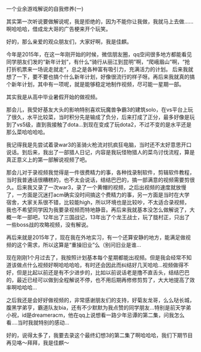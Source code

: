 一个业余游戏解说的自我修养(一)

其实第一次听说要做解说呢，我是拒绝的，因为不能你让我做，我就马上去做......啊哈哈哈，借成龙大哥的广告梗来开个玩笑。

好的，那么亲爱的观众朋友们，大家好啊，我是佳麒。

今年是2015年，在这一年刚开始的时候，微信朋友圈，qq空间很多地方都能看见同学朋友们发的“新年计划”，有什么“骑行从丽江到昆明”啊，“爬峨眉山”啊，“抢打折机票来一场说走就走”，总之是各种富有吸引力，充满活力的计划。
后来我就想了一下，要不要也搞个什么新年计划，好像很流行的样子呀。再后来我就真的搞个新年计划，其中有一项呢，就是能够稳定地制作视频，尽可能一星期一部。

其实我是从高中毕业暑假开始的做视频。

那会儿，我受好基友大头的影响特别喜欢玩魔兽争霸3的建筑solo，在vs平台上玩了很久，水平比较菜，当时积分先是输成了负分，后来打成了正分，最多好像是玩到了vs5级，直到我接触了dota...到现在变成了玩dota2，不过不变的是水平还是那么菜哈哈哈哈。

我记得我是先尝试着录war3的圣骑火枪流对抗疯狂电脑，当时还不太好意思开口说话。到后来，我出了一部猎人日记，内容是我玩怪物猎人的菜鸟讨伐流程，算是真正意义上的第一部解说视频了吧。

那会儿对于录视频我觉得是一件很费精力的事，各种找录制软件，剪辑软件教程，当时我普通话很糟糕的，也不太会说话，结结巴巴的，搞一部满意的视频需要剪很久。后来我又录了一次war3，录了一个黄帽的视频，之后出视频的速度就放慢了，一方面是沉迷打acm确实没时间搞这个费精力的事，另一方面是当时在大学宿舍，大家关系很不错，比较能high，所以环境也是比较吵，不太适合录视频，我也不希望同学因为我要录视频而特地静音。再后来我就基本没怎么做解说了，大概一年一部吧，12年出了三国战记，13年出了个龙王战士，玩了胧村正，只出了一些boss战的攻略视频，没有解说。

再后来就是2015年了，现在我在外地实习，有一个还算安静的地方，能满足做视频的这个需求，所以这算是“重操旧业”么（别问旧业是谁...

现在刚刚1个月过去了，我按照计划基本每个星期都能出视频。但是我会经常不知道该做点什么视频好啊哈哈哈哈，有时还会因此而纠结好几天哈哈…视频做得不好，但是比起以前还是有不少进步的，比如以前说话老是撸不直舌头，结结巴巴的，最近已经可以做到全程解说不停，也不用后期再修修剪剪了，大大地提高了效率啊哈哈哈…

之后我还是会好好做视频的，非常感谢朋友们的支持，好菊友龙哥，么么哒长城，腹黑学弟亨，霸道队友bia，还有不少默默为我点赞的同学朋友…特别是前天学弟小祝，id是dreameracm，他在qq上说想看一路少年忌谭的第二集，问我怎么看....当时我就特别的感动...

好的，说得太多了，我要去录这个最终幻想3的第二集了啊哈哈哈，我们下期节目再见咯～拜拜，我是佳麒～